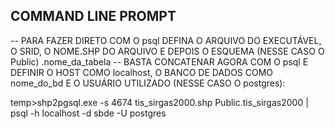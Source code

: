 ## COMMAND LINE PROMPT
-- PARA FAZER DIRETO COM O psql DEFINA O ARQUIVO DO EXECUTÁVEL, O SRID, O NOME.SHP DO ARQUIVO E DEPOIS O ESQUEMA (NESSE CASO O Public) .nome_da_tabela
-- BASTA CONCATENAR AGORA COM O psql E DEFINIR O HOST COMO localhost, O BANCO DE DADOS COMO nome_do_bd E O USUÁRIO UTILIZADO (NESSE CASO O postgres): 

temp>shp2pgsql.exe -s 4674 tis_sirgas2000.shp Public.tis_sirgas2000 | psql -h localhost -d sbde -U postgres

